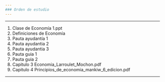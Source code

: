 ```yaml
---
### Orden de estudio
---
```


---
1. Clase de Economía 1.ppt
2. Definiciones de Economía
3. Pauta ayudantía 1
4. Pauta ayudantia 2
5. Pauta ayudantia 3
6. Pauta guia 1
7. Pauta guia 2
8. Capitulo 3 Economia_Larroulet_Mochon.pdf
9. Capitulo 4 Principios_de_economia_mankiw_6_edicion.pdf
---
